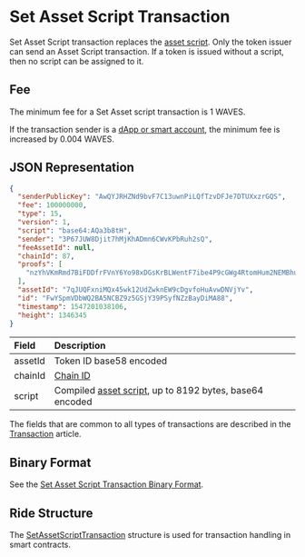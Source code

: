# Set Asset Script Transaction

Set Asset Script transaction replaces the [asset script](/en/ride/script/script-types/asset-script). Only the token issuer can send an Asset Script transaction. If a token is issued without a script, then no script can be assigned to it.

## Fee

The minimum fee for a Set Asset script transaction is 1 WAVES.

If the transaction sender is a [dApp or smart account](/en/blockchain/account/dapp), the minimum fee is increased by 0.004 WAVES.

## JSON Representation

```json
{
  "senderPublicKey": "AwQYJRHZNd9bvF7C13uwnPiLQfTzvDFJe7DTUXxzrGQS",
  "fee": 100000000,
  "type": 15,
  "version": 1,
  "script": "base64:AQa3b8tH",
  "sender": "3P67JUW8Djit7hMjKhADmn6CWvKPbRuh2sQ",
  "feeAssetId": null,
  "chainId": 87,
  "proofs": [
    "nzYhVKmRmd7BiFDDfrFVnY6Yo98xDGsKrBLWentF7ibe4P9cGWg4RtomHum2NEMBhuyZb5yjThcW7vsCLg7F8NQ"
  ],
  "assetId": "7qJUQFxniMQx45wk12UdZwknEW9cDgvfoHuAvwDNVjYv",
  "id": "FwYSpmVDbWQ2BA5NCBZ9z5GSjY39PSyfNZzBayDiMA88",
  "timestamp": 1547201038106,
  "height": 1346345
}
```

| Field | Description |
| :--- | :--- |
| assetId | Token ID base58 encoded |
| chainId | [Chain ID](/en/blockchain/blockchain-network/#chain-id) |
| script | Compiled [asset script](/en/ride/script/script-types/asset-script), up to 8192 bytes, base64 encoded |

The fields that are common to all types of transactions are described in the [Transaction](/en/blockchain/transaction/#json-representation) article.

## Binary Format

See the [Set Asset Script Transaction Binary Format](/en/blockchain/binary-format/transaction-binary-format/set-asset-script-transaction-binary-format).

## Ride Structure

The [SetAssetScriptTransaction](/en/ride/structures/transaction-structures/set-asset-script-transaction) structure is used for transaction handling in smart contracts.
